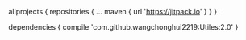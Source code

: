 

allprojects {
		repositories {
			...
			maven { url 'https://jitpack.io' }
		}
	}





dependencies {
	        compile 'com.github.wangchonghui2219:Utiles:2.0'
	}




